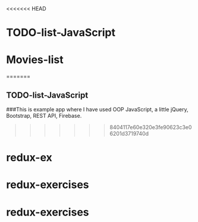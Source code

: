 <<<<<<< HEAD
# TODO-list-JavaScript
# Movies-list
=======
## TODO-list-JavaScript

###This is example app where I have used OOP JavaScript, a little jQuery, Bootstrap, REST API, Firebase.
>>>>>>> 8404117e60e320e3fe90623c3e06201d3719740d
# redux-ex
# redux-exercises
# redux-exercises
